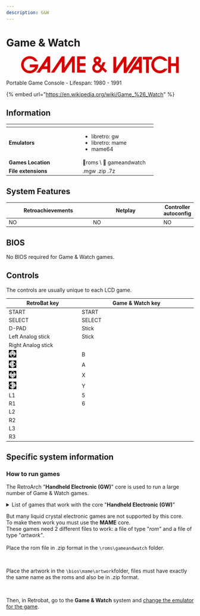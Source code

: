 ```yaml
---
description: G&W
---
```


# Game & Watch

<div align="left">

<figure><img src="https://raw.githubusercontent.com/fabricecaruso/es-theme-carbon/5149a33eed46b2af638b06119397d4023b75131f/art/logos/gameandwatch.svg" alt=""><figcaption></figcaption></figure>

</div>

Portable Game Console - Lifespan: 1980 - 1991

{% embed url="https://en.wikipedia.org/wiki/Game_%26_Watch" %}

## Information

<table data-header-hidden><thead><tr><th width="184"></th><th></th><th data-hidden></th></tr></thead><tbody><tr><td><strong>Emulators</strong></td><td><ul><li>libretro: gw</li><li>libretro: mame</li><li>mame64</li></ul></td><td></td></tr><tr><td><strong>Games Location</strong></td><td><span data-gb-custom-inline data-tag="emoji" data-code="1f4c2">📂</span>roms \ <span data-gb-custom-inline data-tag="emoji" data-code="1f4c2">📂</span> gameandwatch</td><td></td></tr><tr><td><strong>File extensions</strong></td><td>.mgw .zip .7z</td><td></td></tr></tbody></table>

## System Features

<table><thead><tr><th width="256">Retroachievements</th><th width="243">Netplay</th><th>Controller autoconfig</th></tr></thead><tbody><tr><td>NO</td><td>NO</td><td>NO</td></tr></tbody></table>

## BIOS

No BIOS required for Game & Watch games.

## Controls

The controls are usually unique to each LCD game.

<table><thead><tr><th width="258">RetroBat key</th><th width="443">Game &#x26; Watch key</th></tr></thead><tbody><tr><td>START</td><td>START</td></tr><tr><td>SELECT</td><td>SELECT</td></tr><tr><td>D-PAD</td><td>Stick</td></tr><tr><td>Left Analog stick</td><td>Stick</td></tr><tr><td>Right Analog stick</td><td></td></tr><tr><td><img src="../../../.gitbook/assets/image (27).png" alt="A"></td><td>B</td></tr><tr><td><img src="../../../.gitbook/assets/image (13).png" alt="B"></td><td>A</td></tr><tr><td><img src="../../../.gitbook/assets/image (47).png" alt="" data-size="original"></td><td>X</td></tr><tr><td><img src="../../../.gitbook/assets/image (45).png" alt="" data-size="line"></td><td>Y</td></tr><tr><td>L1</td><td>5</td></tr><tr><td>R1</td><td>6</td></tr><tr><td>L2</td><td></td></tr><tr><td>R2</td><td></td></tr><tr><td>L3</td><td></td></tr><tr><td>R3</td><td></td></tr></tbody></table>

## Specific system information

### How to run games

The RetroArch "**Handheld Electronic (GW)**" core is used to run a large number of Game & Watch games.

<details>

<summary>List of games that work with the core "<strong>Handheld Electronic (GW)</strong>"</summary>

```
"Armor Battle"
"Banana (Time & Fun)"
"Baseball (Explorer Time & Fun)"
"Bomb Fight (Mini Time & Fun)"
"Caccia al Ladro (Mini Time & Fun)"
"Cessate il Fuoco (Mini Time & Fun)"
"Chicky Woggy (Arcade Time & Fun)"
"Chicky Woggy (Electronic Tini-Arcade)"
"Condor (Time & Fun)"
"Crazy Chewy (Electronic Tini-Arcade)"
"Defendo (Explorer Time & Fun)"
"Donkey Angler (LCD Card Game)"
"Donkey Kong"
"Donkey Kong (Multi Screen)"
"Donkey Kong Circus (Panorama Screen)"
"Donkey Kong II (Multi Screen)"
"Donkey Kong Jr."
"Donkey Kong Jr. (Panorama Screen)"
"Donkey Kong Jr. (Table Top)"
"Dungeons & Dragons Computer Fantasy Game (Arcade
"Egg (Wide Screen)"
"Engine Room (Explorer Time & Fun)"
"Escape (Time & Fun)"
"Explorers of Space"
"Fowling"
"Frog Boaster"
"Galaxy II"
"Grab Man (Game & Time)"
"Hippo Teeth (Mini Time & Fun)"
"Hippo Teeth (Sporty Time & Fun)"
"Hot Line (Mini Time & Fun)"
"Hot Line (Sporty Time & Fun)"
"Las Vegas (LCD Game Digital)"
"Lifeboat (Multi Screen)"
"Mario Bros. (Multi Screen)"
"Mario's Bombs Away (Panorama Screen)"
"Mickey Mouse (Panorama Screen)"
"Mickey Mouse (Wide Screen)"
"Monkey (Time & Fun)"
"Monkey Jump (Arcade Time & Fun)"
"Motor Cross"
"Pac Man"
"Pancake (Time & Fun)"
"Parachute (Wide Screen)"
"Penguin Land (LSI Game Double Play)"
"Pirate (Time & Fun)"
"Roller Coaster (Explorer Time & Fun)"
"Safari (Time & Fun)"
"Sleep Walker (Time & Fun)"
"Snoopy (Panorama Screen)"
"Snoopy (Table Top)"
"Snoopy Tennis (Wide Screen)"
"Sub Chase"
"Tennis Menace (Sporty Time & Fun)"
"Tom & Jerry Popper (LCD Card Game)"
"Towering Rescue (LCD Card Game)"
"Tron"
"Turtle Bridge (Wide Screen)"
"Wild Man Jump (Electronic Tini-Arcade)"
```

</details>

But many liquid crystal electronic games are not supported by this core.\
To make them work you must use the **MAME** core.\
These games need 2 different files to work: a file of type "_rom"_ and a file of type "_artwork"_.\
\
Place the rom file in .zip format in the `\roms\gameandwatch` folder.

<div align="left">

<figure><img src="https://i.imgur.com/ALEygG9.png" alt=""><figcaption></figcaption></figure>

</div>

Place the artwork in the `\bios\mame\artwork`folder, files must have exactly the same name as the roms and also be in .zip format.&#x20;

<div align="left">

<figure><img src="https://i.imgur.com/H39e9W9.png" alt=""><figcaption></figcaption></figure>

</div>

Then, in Retrobat, go to the **Game & Watch** system and [change the emulator for the game](../../../get-started/running-a-game.md#choosing-the-emulator).

